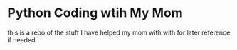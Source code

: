 <!-- this is the actual raw readme file that is the behind the scenes that makes all the cool stuff at the bottom of the repo work -->
<!-- I say this because if your here at this repo your probably very new to coding in general and curious what this is -->

# Python Coding wtih My Mom
this is a repo of the stuff I have helped my mom with with for later reference if needed